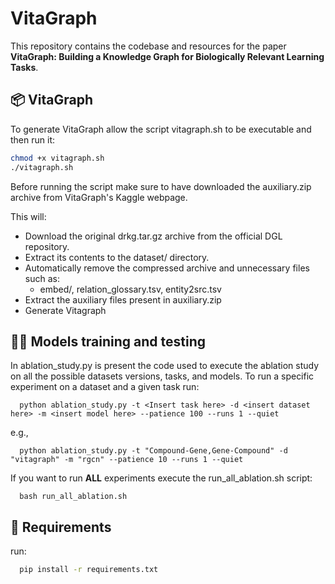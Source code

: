 # VitaGraph

This repository contains the codebase and resources for the paper **VitaGraph: Building a Knowledge Graph for Biologically Relevant Learning Tasks**.

## 📦 VitaGraph

To generate VitaGraph allow the script vitagraph.sh to be executable and then run it:

   ```bash
   chmod +x vitagraph.sh
   ./vitagraph.sh
   ```

Before running the script make sure to have downloaded the auxiliary.zip archive from VitaGraph's Kaggle webpage.

This will:

- Download the original drkg.tar.gz archive from the official DGL repository.
- Extract its contents to the dataset/ directory.
- Automatically remove the compressed archive and unnecessary files such as:
  - embed/, relation_glossary.tsv, entity2src.tsv
- Extract the auxiliary files present in auxiliary.zip
- Generate Vitagraph

## 🏋️‍♀️ Models training and testing

In ablation_study.py is present the code used to execute the ablation study on all the possible datasets versions, tasks, and models.
To run a specific experiment on a dataset and a given task run: 
```
  python ablation_study.py -t <Insert task here> -d <insert dataset here> -m <insert model here> --patience 100 --runs 1 --quiet
   ```
e.g.,
```
  python ablation_study.py -t "Compound-Gene,Gene-Compound" -d "vitagraph" -m "rgcn" --patience 10 --runs 1 --quiet
   ```

If you want to run **ALL** experiments execute the run_all_ablation.sh script:
```
  bash run_all_ablation.sh
   ```

## 🔧 Requirements

run:

  ```bash
    pip install -r requirements.txt
   ```
